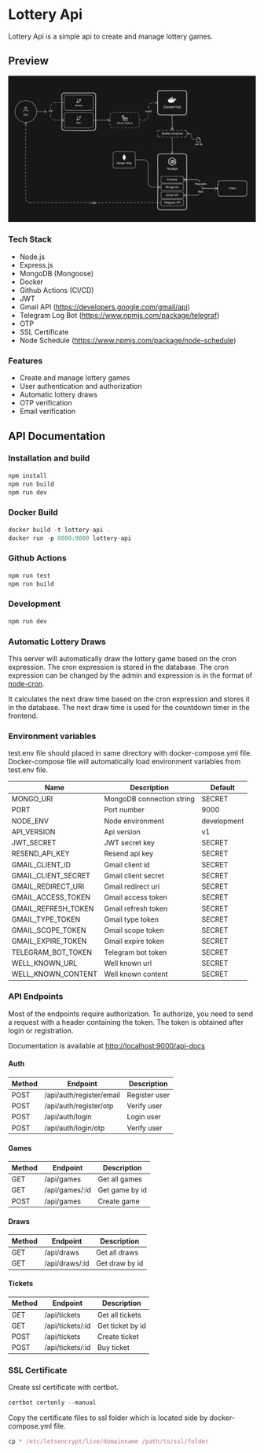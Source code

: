 # Lottery Api

Lottery Api is a simple api to create and manage lottery games.

## Preview

![Preview](/docs/imgs/struct.png)

### Tech Stack

- Node.js
- Express.js
- MongoDB (Mongoose)
- Docker
- Github Actions (CI/CD)
- JWT
- Gmail API (https://developers.google.com/gmail/api)
- Telegram Log Bot (https://www.npmjs.com/package/telegraf)
- OTP
- SSL Certificate
- Node Schedule (https://www.npmjs.com/package/node-schedule)

### Features

- Create and manage lottery games
- User authentication and authorization
- Automatic lottery draws
- OTP verification
- Email verification

## API Documentation

### Installation and build

```js
npm install
npm run build
npm run dev
```

### Docker Build

```js
docker build -t lottery-api .
docker run -p 8080:9000 lottery-api
```

### Github Actions

```js
npm run test
npm run build
```

### Development

```js
npm run dev
```

### Automatic Lottery Draws

This server will automatically draw the lottery game based on the cron expression. The cron expression is stored in the database. The cron expression can be changed by the admin and expression is in the format of [node-cron](https://www.npmjs.com/package/node-cron).

It calculates the next draw time based on the cron expression and stores it in the database. The next draw time is used for the countdown timer in the frontend.

### Environment variables

test.env file should placed in same directory with docker-compose.yml file.
Docker-compose file will automatically load environment variables from test.env file.

| Name                | Description               | Default     |
| ------------------- | ------------------------- | ----------- |
| MONGO_URI           | MongoDB connection string | SECRET      |
| PORT                | Port number               | 9000        |
| NODE_ENV            | Node environment          | development |
| API_VERSION         | Api version               | v1          |
| JWT_SECRET          | JWT secret key            | SECRET      |
| RESEND_API_KEY      | Resend api key            | SECRET      |
| GMAIL_CLIENT_ID     | Gmail client id           | SECRET      |
| GMAIL_CLIENT_SECRET | Gmail client secret       | SECRET      |
| GMAIL_REDIRECT_URI  | Gmail redirect uri        | SECRET      |
| GMAIL_ACCESS_TOKEN  | Gmail access token        | SECRET      |
| GMAIL_REFRESH_TOKEN | Gmail refresh token       | SECRET      |
| GMAIL_TYPE_TOKEN    | Gmail type token          | SECRET      |
| GMAIL_SCOPE_TOKEN   | Gmail scope token         | SECRET      |
| GMAIL_EXPIRE_TOKEN  | Gmail expire token        | SECRET      |
| TELEGRAM_BOT_TOKEN  | Telegram bot token        | SECRET      |
| WELL_KNOWN_URL      | Well known url            | SECRET      |
| WELL_KNOWN_CONTENT  | Well known content        | SECRET      |

### API Endpoints

Most of the endpoints require authorization. To authorize, you need to send a request with a header containing the token. The token is obtained after login or registration.

Documentation is available at [http://localhost:9000/api-docs](http://localhost:9000/api-docs)

#### Auth

| Method | Endpoint                 | Description   |
| ------ | ------------------------ | ------------- |
| POST   | /api/auth/register/email | Register user |
| POST   | /api/auth/register/otp   | Verify user   |
| POST   | /api/auth/login          | Login user    |
| POST   | /api/auth/login/otp      | Verify user   |

#### Games

| Method | Endpoint       | Description    |
| ------ | -------------- | -------------- |
| GET    | /api/games     | Get all games  |
| GET    | /api/games/:id | Get game by id |
| POST   | /api/games     | Create game    |

#### Draws

| Method | Endpoint       | Description    |
| ------ | -------------- | -------------- |
| GET    | /api/draws     | Get all draws  |
| GET    | /api/draws/:id | Get draw by id |

#### Tickets

| Method | Endpoint         | Description      |
| ------ | ---------------- | ---------------- |
| GET    | /api/tickets     | Get all tickets  |
| GET    | /api/tickets/:id | Get ticket by id |
| POST   | /api/tickets     | Create ticket    |
| POST   | /api/tickets/:id | Buy ticket       |

### SSL Certificate

Create ssl certificate with certbot.

```js
certbot certonly --manual
```

Copy the certificate files to ssl folder which is located side by docker-compose.yml file.

```js
cp * /etc/letsencrypt/live/domainname /path/to/ssl/folder
```
